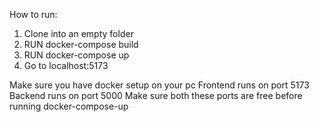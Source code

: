 How to run:

1) Clone into an empty folder
2) RUN docker-compose build
3) RUN docker-compose up
4) Go to localhost:5173

Make sure you have docker setup on your pc
Frontend runs on port 5173 
Backend runs on port 5000
Make sure both these ports are free before running docker-compose-up
